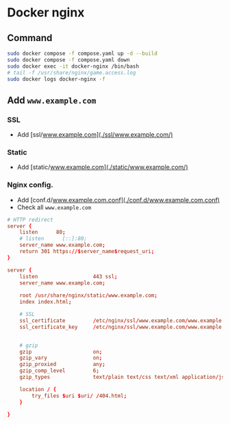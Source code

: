 # Docker nginx

## Command

```bash
sudo docker compose -f compose.yaml up -d --build
sudo docker compose -f compose.yaml down
sudo docker exec -it docker-nginx /bin/bash
# tail -f /usr/share/nginx/game.access.log
sudo docker logs docker-nginx -f
```

## Add `www.example.com`

### SSL

- Add [ssl/www.example.com](./ssl/www.example.com/)

### Static

- Add [static/www.example.com](./static/www.example.com/)

### Nginx config.

- Add [conf.d/www.example.com.conf](./conf.d/www.example.com.conf)
- Check all `www.example.com`

```conf
# HTTP redirect
server {
	listen      80;
	# listen      [::]:80;
	server_name www.example.com;
	return 301 https://$server_name$request_uri;
}

server {
	listen                  443 ssl;
	server_name www.example.com;
	
	root /usr/share/nginx/static/www.example.com;
	index index.html;

	# SSL
	ssl_certificate         /etc/nginx/ssl/www.example.com/www.example.com.pem;
	ssl_certificate_key     /etc/nginx/ssl/www.example.com/www.example.com.key;


	# gzip
	gzip                    on;
	gzip_vary               on;
	gzip_proxied            any;
	gzip_comp_level         6;
	gzip_types              text/plain text/css text/xml application/json application/javascript application/rss+xml application/atom+xml image/svg+xml;

	location / {
		try_files $uri $uri/ /404.html;
	}
	
}
```
